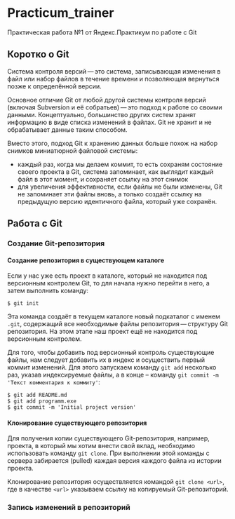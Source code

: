 # Practicum_trainer

Практическая работа №1 от Яндекс.Практикум по работе с Git

## Коротко о Git

Система контроля версий — это система, записывающая изменения в файл или набор файлов в течение времени и позволяющая вернуться позже к определённой версии.

Основное отличие Git от любой другой системы контроля версий (включая Subversion и её собратьев) — это подход к работе со своими данными. Концептуально, большинство других систем хранят информацию в виде списка изменений в файлах. Git не хранит и не обрабатывает данные таким способом.

Вместо этого, подход Git к хранению данных больше похож на набор снимков миниатюрной файловой системы: 
* каждый раз, когда мы делаем коммит, то есть сохраням состояние своего проекта в Git, система запоминает, как выглядит каждый файл в этот момент, и сохраняет ссылку на этот снимок
* для увеличения эффективности, если файлы не были изменены, Git не запоминает эти файлы вновь, а только создаёт ссылку на предыдущую версию идентичного файла, который уже сохранён.

## Работа с Git

### Создание Git-репозитория

#### Создание репозитория в существующем каталоге

Если у нас уже есть проект в каталоге, который не находится под версионным контролем Git, то для начала нужно перейти в него, а затем выполнить команду:
```
$ git init
```
Эта команда создаёт в текущем каталоге новый подкаталог с именем `.git`, содержащий все необходимые файлы репозитория — структуру Git репозитория. На этом этапе наш проект ещё не находится под версионным контролем. 

Для того, чтобы добавить под версионный контроль существующие файлы, нам следует добавить их в индекс и осуществить первый коммит изменений. Для этого запускаем команду `git add` несколько раз, указав индексируемые файлы, а в конце – команду `git commit -m 'Текст комментария к коммиту'`:
```
$ git add README.md
$ git add programm.exe
$ git commit -m 'Initial project version'
```

#### Клонирование существующего репозитория

Для получения копии существующего Git-репозитория, например, проекта, в который мы хотим внести свой вклад, необходимо использовать команду `git clone`. При выполнении этой команды с сервера забирается (pulled) каждая версия каждого файла из истории проекта. 

Клонирование репозитория осуществляется командой `git clone <url>`, где в качестве `<url>` указываем ссылку на копируемый Git-репозиторий.

### Запись изменений в репозиторий
